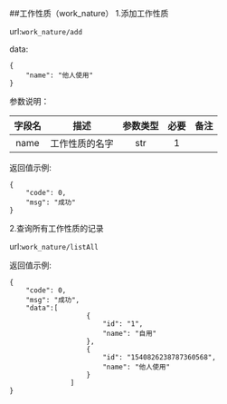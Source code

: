 ##工作性质（work_nature）
1.添加工作性质

url:`work_nature/add`

data: 
```
{
	"name": "他人使用"
}
```
参数说明：

字段名 | 描述 | 参数类型 | 必要 | 备注
:-----: | :-------: | :-------: | :------: | :-------:
name | 工作性质的名字 | str | 1 | 


返回值示例:
```
{
    "code": 0,
    "msg": "成功"
}
```
2.查询所有工作性质的记录

url:`work_nature/listAll`


返回值示例:
```
{
    "code": 0,
    "msg": "成功",
    "data":[
                   {
                       "id": "1",
                       "name": "自用"
                   },
                   {
                       "id": "1540826238787360568",
                       "name": "他人使用"
                   }
               ]
}
```
